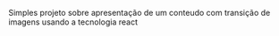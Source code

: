 Simples projeto sobre apresentação de um conteudo com transição de imagens usando a tecnologia react
